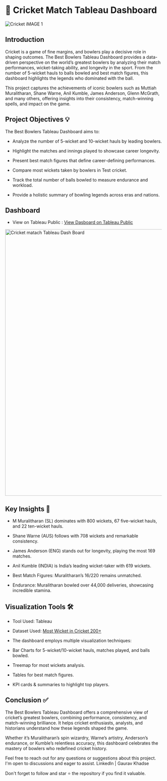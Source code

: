 # 🏏 Cricket Match Tableau Dashboard

![Cricket iMAGE 1](https://github.com/user-attachments/assets/1fb90b8b-9757-4d70-9a62-f61c6c6c863d)


## Introduction

Cricket is a game of fine margins, and bowlers play a decisive role in shaping outcomes. The Best Bowlers Tableau Dashboard provides a data-driven perspective on the world’s greatest bowlers by analyzing their match performances, wicket-taking ability, and longevity in the sport. From the number of 5-wicket hauls to balls bowled and best match figures, this dashboard highlights the legends who dominated with the ball.

This project captures the achievements of iconic bowlers such as Muttiah Muralitharan, Shane Warne, Anil Kumble, James Anderson, Glenn McGrath, and many others, offering insights into their consistency, match-winning spells, and impact on the game.

## Project Objectives 💡

The Best Bowlers Tableau Dashboard aims to:

- Analyze the number of 5-wicket and 10-wicket hauls by leading bowlers.

- Highlight the matches and innings played to showcase career longevity.

- Present best match figures that define career-defining performances.

- Compare most wickets taken by bowlers in Test cricket.

- Track the total number of balls bowled to measure endurance and workload.

- Provide a holistic summary of bowling legends across eras and nations.

## Dashboard

- View on Tableau Public : [View Dasboard on Tableau Public](https://public.tableau.com/views/CricketMatchProject_17558542018060/Dashboard1?:language=en-US&publish=yes&:sid=&:redirect=auth&:display_count=n&:origin=viz_share_link)


<img width="1659" height="855" alt="Cricket matach Tableau Dash Board" src="https://github.com/user-attachments/assets/602dddba-9a67-4578-8e73-2716facf8a40" />


## Key Insights 🔎

- M Muralitharan (SL) dominates with 800 wickets, 67 five-wicket hauls, and 22 ten-wicket hauls.

- Shane Warne (AUS) follows with 708 wickets and remarkable consistency.

- James Anderson (ENG) stands out for longevity, playing the most 169 matches.

- Anil Kumble (INDIA) is India’s leading wicket-taker with 619 wickets.

- Best Match Figures: Muralitharan’s 16/220 remains unmatched.

- Endurance: Muralitharan bowled over 44,000 deliveries, showcasing incredible stamina.

## Visualization Tools 🛠️

- Tool Used: Tableau

- Dataset Used: [Most Wicket in Cricket 200+](https://www.kaggle.com/datasets/muhammedtausif/most-wicket-in-cricket-200/code)


- The dashboard employs multiple visualization techniques:

- Bar Charts for 5-wicket/10-wicket hauls, matches played, and balls bowled.

- Treemap for most wickets analysis.

- Tables for best match figures.

- KPI cards & summaries to highlight top players.

## Conclusion ✅

The Best Bowlers Tableau Dashboard offers a comprehensive view of cricket’s greatest bowlers, combining performance, consistency, and match-winning brilliance. It helps cricket enthusiasts, analysts, and historians understand how these legends shaped the game.

Whether it’s Muralitharan’s spin wizardry, Warne’s artistry, Anderson’s endurance, or Kumble’s relentless accuracy, this dashboard celebrates the mastery of bowlers who redefined cricket history.

Feel free to reach out for any questions or suggestions about this project. I'm open to discussions and eager to assist.  Linkedln | Gaurav Khadse

Don't forget to follow and star ⭐ the repository if you find it valuable.
